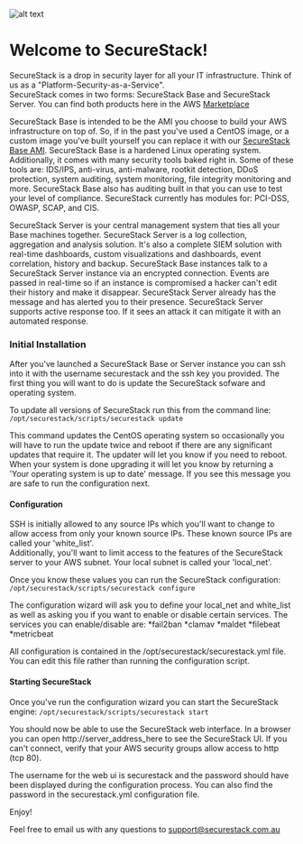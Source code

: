 ![alt text](https://cdn-images-1.medium.com/max/800/1*LEhyNwN6QMjflc_BtHvTMw.png "SecureStack")

# Welcome to SecureStack! #
SecureStack is a drop in security layer for all your IT infrastructure.  Think of us as a "Platform-Security-as-a-Service".  
SecureStack comes in two forms:  SecureStack Base and SecureStack Server.  You can find both products here in the AWS [Marketplace](https://aws.amazon.com/marketplace/seller-profile?id=040c3d94-af50-430e-85a0-03719a4f9fad "AWS Marketplace")

SecureStack Base is intended to be the AMI you choose to build your AWS infrastructure on top of.  So, if in the past you've used a CentOS image, or a custom image you've built yourself you can replace it with our [SecureStack Base AMI](https://aws.amazon.com/marketplace/pp/B076JG5BHM/?ref=_ptnr_web_gh_readme_us "SecureStack Base AMI").  SecureStack Base is a hardened Linux operating system.  Additionally, it comes with many security tools baked right in.  Some of these tools are: IDS/IPS, anti-virus, anti-malware, rootkit detection, DDoS protection, system auditing, system monitoring, file integrity monitoring and more.  SecureStack Base also has auditing built in that you can use to test your level of compliance.  SecureStack currently has modules for: PCI-DSS, OWASP, SCAP, and CIS.   

SecureStack Server is your central management system that ties all your Base machines together.  SecureStack Server is a log collection, aggregation and analysis solution.  It's also a complete SIEM solution with real-time dashboards, custom visualizations and dashboards, event correlation, history and backup.  SecureStack Base instances talk to a SecureStack Server instance via an encrypted connection.  Events are passed in real-time so if an instance is compromised a hacker can't edit their history and make it disappear.  SecureStack Server already has the message and has alerted you to their presence.  SecureStack Server supports active response too.  If it sees an attack it can mitigate it with an automated response.  

### Initial Installation ###

After you've launched a SecureStack Base or Server instance you can ssh into it with the username securestack and the ssh key you provided. The first thing you will want to do is update the SecureStack sofware and operating system.

To update all versions of SecureStack run this from the command line:
```/opt/securestack/scripts/securestack update```

This command updates the CentOS operating system so occasionally you will have to run the update twice and reboot if there are any significant updates that require it.  The updater will let you know if you need to reboot.  When your system is done upgrading it will let you know by returning a 'Your operating system is up to date' message.  If you see this message you are safe to run the configuration next.

#### Configuration ####

SSH is initially allowed to any source IPs which you'll want to change to allow access from only your known source IPs. These known source IPs are called your 'white_list'.  
Additionally, you'll want to limit access to the features of the SecureStack server to your AWS subnet.  Your local subnet is called your 'local_net'.

Once you know these values you can run the SecureStack configuration: 
```/opt/securestack/scripts/securestack configure```

The configuration wizard will ask you to define your local_net and white_list as well as asking you if you want to enable or disable certain services.
The services you can enable/disable are:
*fail2ban
*clamav
*maldet 
*filebeat
*metricbeat

All configuration is contained in the /opt/securestack/securestack.yml file.  You can edit this file rather than running the configuration script.

#### Starting SecureStack ####

Once you've run the configuration wizard you can start the SecureStack engine: ```/opt/securestack/scripts/securestack start```

You should now be able to use the SecureStack web interface.  In a browser you can open http://server_address_here to see the SecureStack UI.  If you can't connect, verify that your AWS security groups allow access to http (tcp 80).

The username for the web ui is securestack and the password should have been displayed during the configuration process.  You can also find the password in the securestack.yml configuration file.

Enjoy!

Feel free to email us with any questions to support@securestack.com.au
